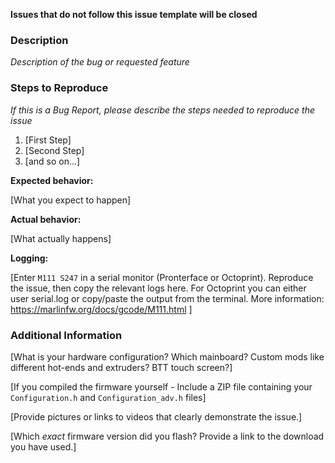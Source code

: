 __Issues that do not follow this issue template will be closed__

<!--
- *Be sure you have fully read the release notes and flashing instructions before posting an issue here*
- *Check if there is an existing _open_ issue that describes your problem and add your comments there*
- *Check if your issue has been resolved on the latest source code - or if there is a closed issue pointing to the next release*
- *Check that you have flashed the correct firmware for your device*
- Check this milestone for what issues are already found and resolved, and for possible workarounds: https://github.com/CR6Community/Marlin/milestone/3?closed=1
-->

### Description

*Description of the bug or requested feature*

### Steps to Reproduce

*If this is a Bug Report, please describe the steps needed to reproduce the issue*

1. [First Step]
2. [Second Step]
3. [and so on...]

**Expected behavior:** 

[What you expect to happen]

**Actual behavior:** 

[What actually happens]

**Logging:**

[Enter `M111 S247` in a serial monitor (Pronterface or Octoprint). Reproduce the issue, then copy the relevant logs here. 
For Octoprint you can either user serial.log or copy/paste the output from the terminal. More information: https://marlinfw.org/docs/gcode/M111.html ]

### Additional Information

[What is your hardware configuration? Which mainboard? Custom mods like different hot-ends and extruders? BTT touch screen?]

[If you compiled the firmware yourself - Include a ZIP file containing your `Configuration.h` and `Configuration_adv.h` files]

[Provide pictures or links to videos that clearly demonstrate the issue.]

[Which *exact* firmware version did you flash? Provide a link to the download you have used.]
